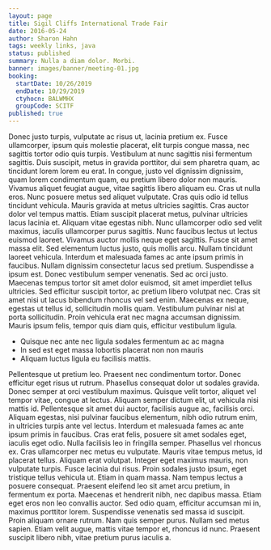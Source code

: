 ```yaml
---
layout: page
title: Sigil Cliffs International Trade Fair
date: 2016-05-24
author: Sharon Hahn
tags: weekly links, java
status: published
summary: Nulla a diam dolor. Morbi.
banner: images/banner/meeting-01.jpg
booking:
  startDate: 10/26/2019
  endDate: 10/29/2019
  ctyhocn: BALWMHX
  groupCode: SCITF
published: true
---
```

Donec justo turpis, vulputate ac risus ut, lacinia pretium ex. Fusce ullamcorper, ipsum quis molestie placerat, elit turpis congue massa, nec sagittis tortor odio quis turpis. Vestibulum at nunc sagittis nisi fermentum sagittis. Duis suscipit, metus in gravida porttitor, dui sem pharetra quam, ac tincidunt lorem lorem eu erat. In congue, justo vel dignissim dignissim, quam lorem condimentum quam, eu pretium libero dolor non mauris. Vivamus aliquet feugiat augue, vitae sagittis libero aliquam eu. Cras ut nulla eros. Nunc posuere metus sed aliquet vulputate. Cras quis odio id tellus tincidunt vehicula. Mauris gravida at metus ultricies sagittis. Cras auctor dolor vel tempus mattis. Etiam suscipit placerat metus, pulvinar ultricies lacus lacinia et. Aliquam vitae egestas nibh. Nunc ullamcorper odio sed velit maximus, iaculis ullamcorper purus sagittis. Nunc faucibus lectus ut lectus euismod laoreet. Vivamus auctor mollis neque eget sagittis.
Fusce sit amet massa elit. Sed elementum luctus justo, quis mollis arcu. Nullam tincidunt laoreet vehicula. Interdum et malesuada fames ac ante ipsum primis in faucibus. Nullam dignissim consectetur lacus sed pretium. Suspendisse a ipsum est. Donec vestibulum semper venenatis. Sed ac orci justo. Maecenas tempus tortor sit amet dolor euismod, sit amet imperdiet tellus ultricies. Sed efficitur suscipit tortor, ac pretium libero volutpat nec. Cras sit amet nisi ut lacus bibendum rhoncus vel sed enim. Maecenas ex neque, egestas ut tellus id, sollicitudin mollis quam. Vestibulum pulvinar nisl at porta sollicitudin. Proin vehicula erat nec magna accumsan dignissim. Mauris ipsum felis, tempor quis diam quis, efficitur vestibulum ligula.

* Quisque nec ante nec ligula sodales fermentum ac ac magna
* In sed est eget massa lobortis placerat non non mauris
* Aliquam luctus ligula eu facilisis mattis.

Pellentesque ut pretium leo. Praesent nec condimentum tortor. Donec efficitur eget risus ut rutrum. Phasellus consequat dolor ut sodales gravida. Donec semper at orci vestibulum maximus. Quisque velit tortor, aliquet vel tempor vitae, congue at lectus. Aliquam semper dictum elit, ut vehicula nisi mattis id. Pellentesque sit amet dui auctor, facilisis augue ac, facilisis orci. Aliquam egestas, nisi pulvinar faucibus elementum, nibh odio rutrum enim, in ultricies turpis ante vel lectus. Interdum et malesuada fames ac ante ipsum primis in faucibus. Cras erat felis, posuere sit amet sodales eget, iaculis eget odio. Nulla facilisis leo in fringilla semper. Phasellus vel rhoncus ex. Cras ullamcorper nec metus eu vulputate. Mauris vitae tempus metus, id placerat tellus.
Aliquam erat volutpat. Integer eget maximus mauris, non vulputate turpis. Fusce lacinia dui risus. Proin sodales justo ipsum, eget tristique tellus vehicula ut. Etiam in quam massa. Nam tempus lectus a posuere consequat. Praesent eleifend leo sit amet arcu pretium, in fermentum ex porta. Maecenas et hendrerit nibh, nec dapibus massa. Etiam eget eros non leo convallis auctor. Sed odio quam, efficitur accumsan mi in, maximus porttitor lorem. Suspendisse venenatis sed massa id suscipit. Proin aliquam ornare rutrum. Nam quis semper purus. Nullam sed metus sapien. Etiam velit augue, mattis vitae tempor et, rhoncus id nunc. Praesent suscipit libero nibh, vitae pretium purus iaculis a.
